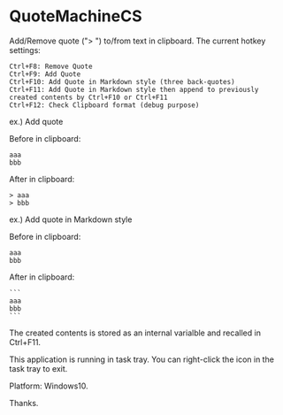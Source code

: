 # QuoteMachineCS
Add/Remove quote ("> ") to/from text in clipboard.
The current hotkey settings:

    Ctrl+F8: Remove Quote
    Ctrl+F9: Add Quote
    Ctrl+F10: Add Quote in Markdown style (three back-quotes)
    Ctrl+F11: Add Quote in Markdown style then append to previously created contents by Ctrl+F10 or Ctrl+F11
    Ctrl+F12: Check Clipboard format (debug purpose)

ex.) Add quote

Before in clipboard:

    aaa
    bbb


After in clipboard:

    > aaa
    > bbb

ex.) Add quote in Markdown style

Before in clipboard:

    aaa
    bbb


After in clipboard:

    ```
    aaa
    bbb
    ```

The created contents is stored as an internal varialble and recalled in Ctrl+F11.

This application is running in task tray. You can right-click the icon in the task tray to exit.

Platform: Windows10.

Thanks.
